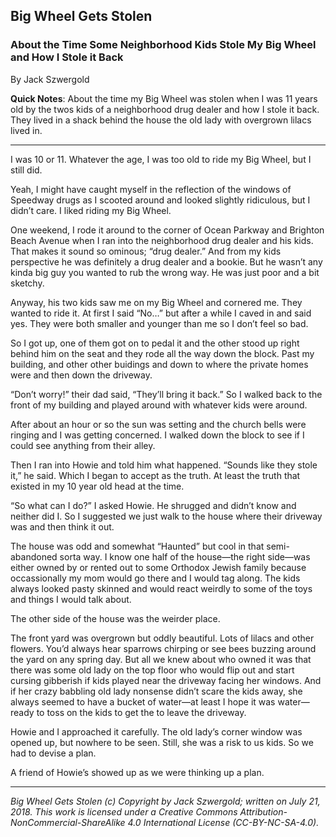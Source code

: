 ## Big Wheel Gets Stolen
### About the Time Some Neighborhood Kids Stole My Big Wheel and How I Stole it Back

By Jack Szwergold

**Quick Notes**: About the time my Big Wheel was stolen when I was 11 years old by the twos kids of a neighborhood drug dealer and how I stole it back. They lived in a shack behind the house the old lady with overgrown lilacs lived in.

***

I was 10 or 11. Whatever the age, I was too old to ride my Big Wheel, but I still did.

Yeah, I might have caught myself in the reflection of the windows of Speedway drugs as I scooted around and looked slightly ridiculous, but I didn’t care. I liked riding my Big Wheel.

One weekend, I rode it around to the corner of Ocean Parkway and Brighton Beach Avenue when I ran into the neighborhood drug dealer and his kids. That makes it sound so ominous; “drug dealer.” And from my kids perspective he was definitely a drug dealer and a bookie. But he wasn’t any kinda big guy you wanted to rub the wrong way. He was just poor and a bit sketchy.

Anyway, his two kids saw me on my Big Wheel and cornered me. They wanted to ride it. At first I said “No…” but after a while I caved in and said yes. They were both smaller and younger than me so I don’t feel so bad.

So I got up, one of them got on to pedal it and the other stood up right behind him on the seat and they rode all the way down the block. Past my building, and other other buidings and down to where the private homes were and then down the driveway.

“Don’t worry!” their dad said, “They’ll bring it back.” So I walked back to the front of my building and played around with whatever kids were around.

After about an hour or so the sun was setting and the church bells were ringing and I was getting concerned. I walked down the block to see if I could see anything from their alley.

Then I ran into Howie and told him what happened. “Sounds like they stole it,” he said. Which I began to accept as the truth. At least the truth that existed in my 10 year old head at the time.

“So what can I do?” I asked Howie. He shrugged and didn’t know and neither did I. So I suggested we just walk to the house where their driveway was and then think it out.

The house was odd and somewhat “Haunted” but cool in that semi-abandoned sorta way. I know one half of the house—the right side—was either owned by or rented out to some Orthodox Jewish family because occassionally my mom would go there and I would tag along. The kids always looked pasty skinned and would react weirdly to some of the toys and things I would talk about.

The other side of the house was the weirder place.

The front yard was overgrown but oddly beautiful. Lots of lilacs and other flowers. You’d always hear sparrows chirping or see bees buzzing around the yard on any spring day. But all we knew about who owned it was that there was some old lady on the top floor who would flip out and start cursing gibberish if kids played near the driveway facing her windows. And if her crazy babbling old lady nonsense didn’t scare the kids away, she always seemed to have a bucket of water—at least I hope it was water—ready to toss on the kids to get the to leave the driveway.

Howie and I approached it carefully. The old lady’s corner window was opened up, but nowhere to be seen. Still, she was a risk to us kids. So we had to devise a plan.

A friend of Howie’s showed up as we were thinking up a plan.

***

*Big Wheel Gets Stolen (c) Copyright by Jack Szwergold; written on July 21, 2018. This work is licensed under a Creative Commons Attribution-NonCommercial-ShareAlike 4.0 International License (CC-BY-NC-SA-4.0).*